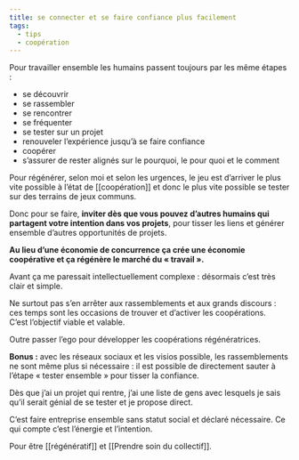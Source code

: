```yaml
---
title: se connecter et se faire confiance plus facilement
tags:
  - tips
  - coopération
---
```

Pour travailler ensemble les humains passent toujours par les même étapes :  
  
- se découvrir  
- se rassembler  
- se rencontrer  
- se fréquenter  
- se tester sur un projet  
- renouveler l’expérience jusqu’à se faire confiance  
- coopérer
- s’assurer de rester alignés sur le pourquoi, le pour quoi et le comment  
  
Pour régénérer, selon moi et selon les urgences, le jeu est d’arriver le plus vite possible à l’état de [[coopération]] et donc le plus vite possible se tester sur des terrains de jeux communs.  
  
Donc pour se faire, **inviter dès que vous pouvez d’autres humains qui partagent votre intention dans vos projets**, pour tisser les liens et générer ensemble d’autres opportunités de projets.  
  
**Au lieu d’une économie de concurrence ça crée une économie coopérative et ça régénère le marché du « travail ».**  
  
Avant ça me paressait intellectuellement complexe : désormais c’est très clair et simple.  
  
Ne surtout pas s’en arrêter aux rassemblements et aux grands discours : ces temps sont les occasions de trouver et d’activer les coopérations.  
C’est l’objectif viable et valable.  
  
Outre passer l’ego pour développer les coopérations régénératrices.  
  
**Bonus :** avec les réseaux sociaux et les visios possible, les rassemblements ne sont même plus si nécessaire : il est possible de directement sauter à l’étape « tester ensemble » pour tisser la confiance.  
  
Dès que j’ai un projet qui rentre, j’ai une liste de gens avec lesquels je sais qu’il serait génial de se tester et je propose direct.  
  
C’est faire entreprise ensemble sans statut social et déclaré nécessaire. Ce qui compte c’est l’énergie et l’intention.  
  
Pour être [[régénératif]] et [[Prendre soin du collectif]].